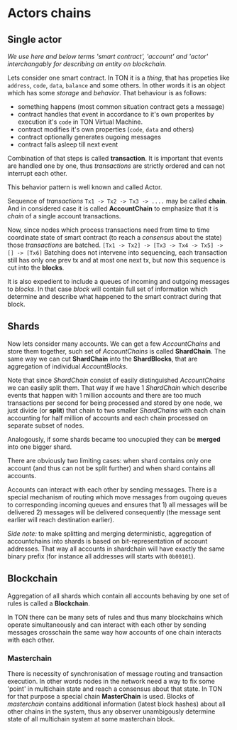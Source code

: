# Actors chains
## Single actor
*We use here and below terms 'smart contract', 'account' and 'actor' interchangably for describing an entity on blockchain.*

Lets consider one smart contract. In TON it is a _thing_, that has propeties like `address`, `code`, `data`, `balance` and some others. In other words it is an object which has some _storage_ and _behavior_.
That behaviour is as follows:
* something happens (most common situation contract gets a message)
* contract handles that event in accordance to it's own properites by execution it's `code` in TON Virtual Machine.
* contract modifies it's own properties (`code`, `data` and others)
* contract optionally generates ougoing messages
* contract falls asleep till next event

Combination of that steps is called **transaction**. It is important that events are handled one by one, thus _transactions_ are strictly ordered and can not interrupt each other.

This behavior pattern is well known and called Actor.

Sequence of _transactions_ `Tx1 -> Tx2 -> Tx3 -> ....` may be called **chain**. And in considered case it is called **AccountChain** to emphasize that it is _chain_ of a single account transactions.

Now, since nodes which process transactions need from time to time coordinate state of smart contract (to reach a _consensus_ about the state) those _transactions_ are batched.
`[Tx1 -> Tx2] -> [Tx3 -> Tx4 -> Tx5] -> [] -> [Tx6]`
Batching does not intervene into sequencing, each transaction still has only one prev tx and at most one next tx, but now this sequence is cut into the **blocks**. 

It is also expedient to include a queues of incoming and outgoing messages to _blocks_. In that case _block_ will contain full set of information which determine and describe what happened to the smart contract during that block.

## Shards
Now lets consider many accounts. We can get a few _AccountChains_ and store them together, such set of _AccountChains_ is called **ShardChain**. The same way we can cut **ShardChain** into the **ShardBlocks**, that are aggregation of individual _AccountBlocks_.


Note that since _ShardChain_ consist of easily distinguished _AccountChains_ we can easily split them. That way if we have 1 _ShardChain_ which describe events that happen with 1 million accounts and there are too much transactions per second for being processed and stored by one node, we just divide (or **split**) that chain to two smaller _ShardChains_ with each chain accounting for half million of accounts and each chain processed on separate subset of nodes.

Analogously, if some shards became too unocupied they can be **merged** into one bigger shard.

There are obviously two limiting cases: when shard contains only one account (and thus can not be split further) and when shard contains all accounts.

Accounts can interact with each other by sending messages. There is a special mechanism of routing which move messages from ougoing queues to corresponding incoming queues and ensures that 1) all messages will be delivered 2) messages will be delivered consequently (the message sent earlier will reach destination earlier).

_Side note:_ to make splitting and merging deterministic, aggregation of accountchains into shards is based on bit-representation of account addresses. That way all accounts in shardchain will have exactly the same binary prefix (for instance all addresses will starts with `0b00101`).

## Blockchain
Aggregation of all shards which contain all accounts behaving by one set of rules is called a **Blockchain**.

In TON there can be many sets of rules and thus many blockchains which operate simultaneously and can interact with each other by sending messages crosschain the same way how accounts of one chain interacts with each other.

### Masterchain
There is necessity of synchronisation of message routing and transaction execution. In other words nodes in the network need a way to fix some 'point' in multichain state and reach a consensus about that state. In TON for that purpose a special chain **MasterChain** is used. Blocks of _masterchain_ contains additional information (latest block hashes) about all other chains in the system, thus any observer unambigously determine state of all multichain system at some masterchain block.
